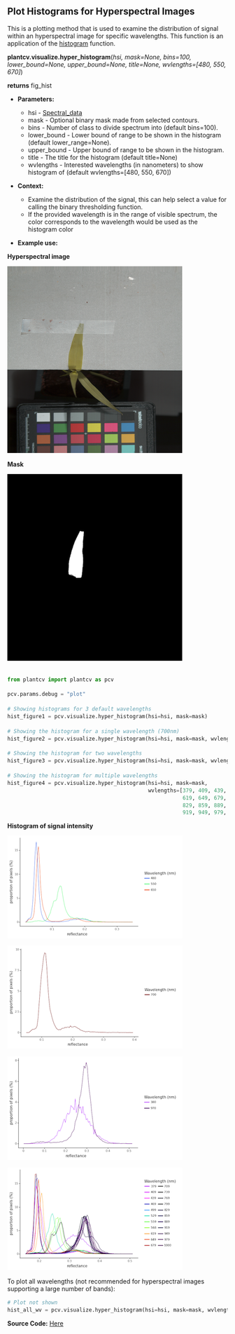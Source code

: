 ## Plot Histograms for Hyperspectral Images

This is a plotting method that is used to examine the distribution of signal within an hyperspectral image for 
specific wavelengths. This function is an application of the [histogram](visualize_histogram.md) function.

**plantcv.visualize.hyper_histogram**(*hsi, mask=None, bins=100, lower_bound=None, upper_bound=None, title=None, wvlengths=[480, 550, 670]*)

**returns** fig_hist

- **Parameters:**
    - hsi - [Spectral_data](Spectral_data.md)
    - mask - Optional binary mask made from selected contours.
    - bins - Number of class to divide spectrum into (default bins=100).
    - lower_bound - Lower bound of range to be shown in the histogram (default lower_range=None). 
    - upper_bound - Upper bound of range to be shown in the histogram. 
    - title - The title for the histogram (default title=None) 
    - wvlengths - Interested wavelengths (in nanometers) to show histogram of (default wvlengths=[480, 550, 670])
    
- **Context:**
    - Examine the distribution of the signal, this can help select a value for calling the binary thresholding function.
    - If the provided wavelength is in the range of visible spectrum, the color corresponds to the wavelength would be used as the histogram color
    
- **Example use:**
<!---
    - [Use In NIR Tutorial](nir_tutorial.md)
  --->

**Hyperspectral image**

![Screenshot](img/documentation_images/hyper_histogram/hyper.png)

**Mask**

![Screenshot](img/documentation_images/hyper_histogram/mask.png)

```python

from plantcv import plantcv as pcv

pcv.params.debug = "plot"

# Showing histograms for 3 default wavelengths
hist_figure1 = pcv.visualize.hyper_histogram(hsi=hsi, mask=mask)

# Showing the histogram for a single wavelength (700nm)
hist_figure2 = pcv.visualize.hyper_histogram(hsi=hsi, mask=mask, wvlengths=[700])

# Showing the histogram for two wavelengths 
hist_figure3 = pcv.visualize.hyper_histogram(hsi=hsi, mask=mask, wvlengths=[380, 970])

# Showing the histogram for multiple wavelengths
hist_figure4 = pcv.visualize.hyper_histogram(hsi=hsi, mask=mask, 
                                             wvlengths=[379, 409, 439, 469, 499, 529, 559, 568, 
                                                        619, 649, 679, 709, 739, 769, 799, 
                                                        829, 859, 889, 
                                                        919, 949, 979, 1000])

```

**Histogram of signal intensity**

![hist_default](img/documentation_images/hyper_histogram/hist_default_bands.png)

![hist_single](img/documentation_images/hyper_histogram/hist_single_band.png)

![hist_two](img/documentation_images/hyper_histogram/hist_two_bands.png)

![hist_multiple](img/documentation_images/hyper_histogram/hist_multiple_bands.png)

To plot all wavelengths (not recommended for hyperspectral images supporting a large number of bands):

```python
# Plot not shown
hist_all_wv = pcv.visualize.hyper_histogram(hsi=hsi, mask=mask, wvlengths=list(hsi.wavelength_dict.keys()))

```

**Source Code:** [Here](https://github.com/danforthcenter/plantcv/blob/master/plantcv/plantcv/visualize/hyper_histogram.py)

